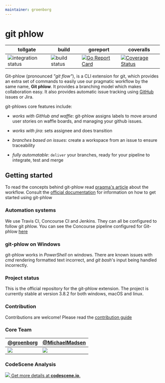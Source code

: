 ```yaml
---
maintainer: groenborg
---
```


# git phlow

| tollgate | build | goreport | coveralls |  
| ------------- | --- | ----------------- | ----- |
| ![integration status](https://concourse.bosh.praqma.cloud/api/v1/teams/main/pipelines/git-phlow/jobs/checkin/badge) | ![build status](https://concourse.bosh.praqma.cloud/api/v1/teams/main/pipelines/git-phlow/jobs/takeoff/badge)  |[![Go Report Card](https://goreportcard.com/badge/github.com/Praqma/git-phlow)](https://goreportcard.com/report/github.com/Praqma/git-phlow) | [![Coverage Status](https://coveralls.io/repos/github/Praqma/git-phlow/badge.svg?branch=master)](https://coveralls.io/github/Praqma/git-phlow?branch=master) 

Git-phlow (pronounced _"git flow"_), is a CLI extension for git, which provides an extra set of commands to easily use our pragmatic workflow by the same name, **Git phlow**. It provides a branching model which makes collaboration easy. It also provides automatic issue tracking using [GitHub](https://github.com) issues or Jira.

git-phlows core features include:

- *works with GitHub and waffle*: git-phlow assigns labels to move around user stories on waffle boards, and managing your github issues.

- *works with jira*: sets assignee and does transition

- *branches based on issues*: create a workspace from an issue to ensure traceability

- *fully automatable*: `deliver` your branches, ready for your pipeline to integrate, test and merge

## Getting started
To read the concepts behind git-phlow read [praqma's article](https://www.praqma.com/stories/git-phlow/) about the workflow.
Consult the [official documentation](/docs/README.md) for information on how to get started using git-phlow

### Automation systems
We use Travis CI, Concourse CI and Jenkins. They can all be configured to follow git phlow. You can see the Concourse pipeline configured for Git-phlow [here](https://concourse.bosh.praqma.cloud/teams/main/pipelines/git-phlow)

### git-phlow on Windows

git-phlow works in _PowerShell_ on windows.
There are known issues with _cmd_ rendering formatted text incorrect, and _git bash_'s input being handled incorrectly.

### Project status
This is the official repository for the git-phlow extension. The project is currently stable at version 3.8.2 for both windows, macOS and linux. 

### Contribution
Contributions are welcome! Please read the [contribution guide](https://github.com/Praqma/git-phlow/blob/master/CONTRIBUTING.md)


### Core Team
| [@groenborg](https://github.com/groenborg) | [@MichaelMadsen](https://github.com/MichaelMadsen)
|---|---|
| [![](https://avatars1.githubusercontent.com/u/5576954?s=100&v=4)](https://github.com/groenborg) | [![](https://avatars3.githubusercontent.com/u/657289?s=100&v=4)](https://github.com/MichaelMadsen)


### CodeScene Analysis
[![](https://codescene.io/projects/1345/status.svg) Get more details at **codescene.io**.](https://codescene.io/projects/1345/jobs/latest-successful/results)

